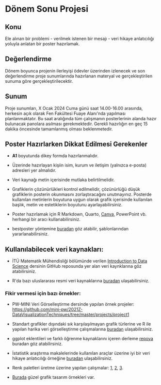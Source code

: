 # Dönem Sonu Projesi 

## Konu

Ele alınan bir problemi - verilmek istenen bir mesajı - veri hikaye anlatıcılığı yoluyla anlatan bir poster hazırlamak. 


## Değerlendirme

Dönem boyunca projenin ilerleyişi ödevler üzerinden izlenecek ve son değerlendirme proje sunumlarında hazırlanan materyal ve gerçekleştirilen sunuma göre gerçekleştirilecektir.
    
    
## Sunum

Proje sunumları, X Ocak 2024 Cuma günü saat 14.00-16.00 arasında, herkesin açık olarak Fen Fakültesi Fuaye Alanı'nda yapılması planlanmaktatır. Bu saat aralığında tüm çalışmanın posterlerinin alanda hazır bulunacak panolara asılması gerekmektedir. Gerekli hazırlığın en geç 15 dakika öncesinde tamamlanmış olması beklenmetedir. 


## Poster Hazırlarken Dikkat Edilmesi Gerekenler

* **A1** boyutunda dikey formda hazırlanmalıdır. 

* Üzerinde hazırlayan kişiin isim, kurum ve iletişim (yalnızca e-posta) adresleri yer almalıdır. 

* Veri kaynağı metin içerisinde mutlaka belirtilmelidir. 

* Grafiklerin çözünürlükleri kontrol edilmelidir, çözünürlüğü düşük grafiklerin posterin okunmasını zorlaştıracağını unutmayınız. Posterde kullanılan metinlerin boyutuna uygun olarak grafik içerisinde kullanılan başlık, metin ve estetiklerin boyutunu ayarlayabilirsiniz.

* Poster hazırlamak için R Markdown, Quarto, [Canva](https://www.canva.com/), PowerPoint vb. herhangi bir aracı kullanabilirsiniz.

* bestposter yöntemine [buradan](https://github.com/GerkeLab/betterposter) göz atabilir, şablonlarından yararlanabilirsiniz.


## Kullanılabilecek veri kaynakları:

* İTÜ Matematik Mühendisliği bölümünde verilen [Introduction to Data Science](https://github.com/MAT381E-Fall21#data-related-links) dersinin GitHub reposunda yer alan veri kaynklarına göz atabilirsiniz.

* R'da bazı uluslararası resmi veri kaynaklarına [buradan](https://github.com/mcavs/R-open-dataset-packages) ulaşabilirsiniz.


### Fikir vermesi için bazı örnekler:

* PW-MINI Veri Görselleştirme dersinde yapılan örnek projeler: https://github.com/mini-pw/2021Z-DataVisualizationTechniques/tree/master/projects/project1

* Standart grafikler dışındaki sık karşılaşılmayan grafik türlerine ve R ile yapılan harika veri görselleştirme çalışmalarına [buradan](https://github.com/krzjoa/awesome-r-dataviz) ulaşabilirsiniz.

* ggplot eklentileri ve farklı öğrenme kaynaklarını içeren derleme [repoya](https://github.com/erikgahner/awesome-ggplot2) buradan göz atabilirsiniz.

* İstatistik araştırma makalelerinde kullanılan araçlar üzerine iyi bir veri hikaye anlatıcılığı örneğine [buradan](https://quantifyinghealth.com/statistical-software-popularity-in-research/) ulaşabilirsiniz.

* Renk paletleri üretme üzerine yapılan çalışmalar: [1](https://github.com/BlakeRMills/MetBrewer/tree/main), [2](https://github.com/jakelawlor/PNWColors), [3](https://github.com/karthik/wesanderson).

* [Burada](https://haberglobal.com.tr/gundem/2021in-infografikleri-151933) güzel grafik tasarım örnekleri var.



